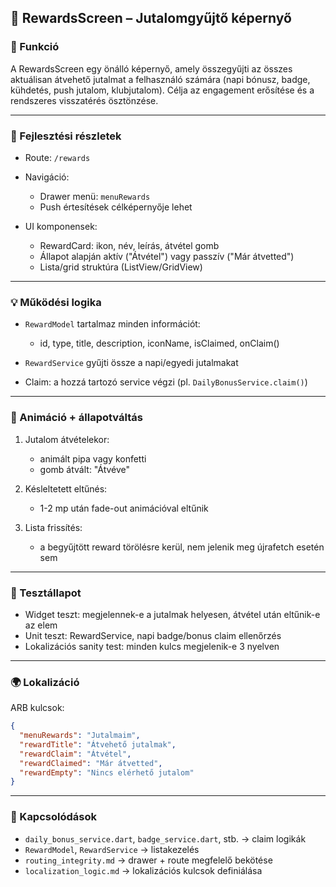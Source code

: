 ## 🎁 RewardsScreen – Jutalomgyűjtő képernyő

### 🌟 Funkció

A RewardsScreen egy önálló képernyő, amely összegyűjti az összes aktuálisan átvehető jutalmat a felhasználó számára (napi bónusz, badge, kühdetés, push jutalom, klubjutalom). Célja az engagement erősítése és a rendszeres visszatérés ösztönzése.

---

### 🧠 Fejlesztési részletek

* Route: `/rewards`
* Navigáció:

  * Drawer menü: `menuRewards`
  * Push értesítések célképernyője lehet
* UI komponensek:

  * RewardCard: ikon, név, leírás, átvétel gomb
  * Állapot alapján aktív ("Átvétel") vagy passzív ("Már átvetted")
  * Lista/grid struktúra (ListView/GridView)

---

### 💡 Működési logika

* `RewardModel` tartalmaz minden információt:

  * id, type, title, description, iconName, isClaimed, onClaim()
* `RewardService` gyűjti össze a napi/egyedi jutalmakat
* Claim: a hozzá tartozó service végzi (pl. `DailyBonusService.claim()`)

---

### 🎨 Animáció + állapotváltás

1. Jutalom átvételekor:

   * animált pipa vagy konfetti
   * gomb átvált: "Átvéve"
2. Késleltetett eltűnés:

   * 1-2 mp után fade-out animációval eltűnik
3. Lista frissítés:

   * a begyűjtött reward törölésre kerül, nem jelenik meg újrafetch esetén sem

---

### 🧪 Tesztállapot

* Widget teszt: megjelennek-e a jutalmak helyesen, átvétel után eltűnik-e az elem
* Unit teszt: RewardService, napi badge/bonus claim ellenőrzés
* Lokalizációs sanity test: minden kulcs megjelenik-e 3 nyelven

---

### 🌍 Lokalizáció

ARB kulcsok:

```json
{
  "menuRewards": "Jutalmaim",
  "rewardTitle": "Átvehető jutalmak",
  "rewardClaim": "Átvétel",
  "rewardClaimed": "Már átvetted",
  "rewardEmpty": "Nincs elérhető jutalom"
}
```

---

### 📌 Kapcsolódások

* `daily_bonus_service.dart`, `badge_service.dart`, stb. → claim logikák
* `RewardModel`, `RewardService` → listakezelés
* `routing_integrity.md` → drawer + route megfelelő bekötése
* `localization_logic.md` → lokalizációs kulcsok definiálása
